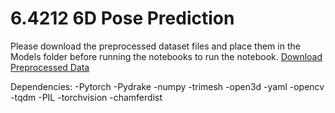 # 6.4212 6D Pose Prediction

Please download the preprocessed dataset files and place them in the Models folder before running the notebooks to run the notebook.
<a href="https://drive.google.com/drive/folders/18yAtVYIA5WutNg4S30p1HPrH5LY1hDbE?usp=sharing">Download Preprocessed Data</a>


Dependencies:
	-Pytorch
	-Pydrake
	-numpy
	-trimesh
	-open3d
	-yaml
	-opencv
	-tqdm
	-PIL
	-torchvision
	-chamferdist
